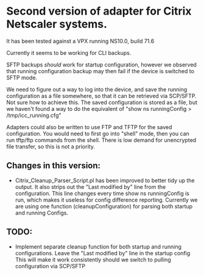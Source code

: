 # Second version of adapter for Citrix Netscaler systems.

It has been tested against a VPX running NS10.0, build 71.6

Currently it seems to be working for CLI backups.

SFTP backups _should_ work for startup configuration, however we observed that running configuration backup may then fail if the device is switched to SFTP mode.

We need to figure out a way to log into the device, and save the running configuration as a file somewhere, so that it can be retrieved via SCP/SFTP. Not sure how to achieve this. The 
saved configuration is stored as a file, but we haven't found a way to do the equivalent of "show ns runningConfig > /tmp/icc\_running.cfg"

Adapters could also be written to use FTP and TFTP for the saved configuration. You would need to first go into "shell" mode, then you can run tftp/ftp commands from the shell.
There is low demand for unencrypted file transfer, so this is not a priority.

## Changes in this version:

* Citrix\_Cleanup\_Parser\_Script.pl has been improved to better tidy up the output. It also strips out the "Last modified by" line from the configuration.
  This line changes every time show ns runningConfig is run, which makes it useless for config difference reporting.
  Currently we are using one function (cleanupConfiguration) for parsing both startup and running Configs.

## TODO: 

* Implement separate cleanup function for both startup and running configurations. Leave the "Last modified by" line in the startup config
  This will make it work consistently should we switch to pulling configuration via SCP/SFTP
